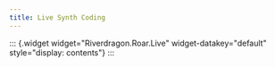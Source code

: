 ```yaml
---
title: Live Synth Coding
---
```


::: {.widget widget="Riverdragon.Roar.Live" widget-datakey="default" style="display: contents"}
:::
